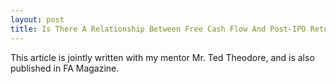 ```yaml
---
layout: post
title: Is There A Relationship Between Free Cash Flow And Post-IPO Returns?
---
```


This article is jointly written with my mentor Mr. Ted Theodore, and is also published in FA Magazine.
